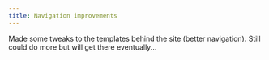 ```yaml
---
title: Navigation improvements
---
```


Made some tweaks to the templates behind the site (better navigation). Still could do more but will get there eventually...

